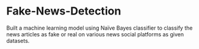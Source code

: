 # Fake-News-Detection
Built a machine learning model using Naïve Bayes classifier to classify the news articles as fake or real on various news social platforms as given datasets. 
